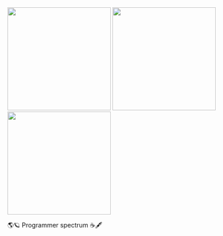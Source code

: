 <div>
  <img height="231em" src="https://github-readme-stats.vercel.app/api?username=Meichl&theme=dark">
  <img height="231em" src="https://github-readme-stats.vercel.app/api/top-langs/?username=Meichl&theme=dark">
  <img height="231em" src= https://github-readme-stats.vercel.app/api?username=Meichl&showicons=true&theme=dark>
</div>
          
🌎🪐
Programmer spectrum
☕️🖋
